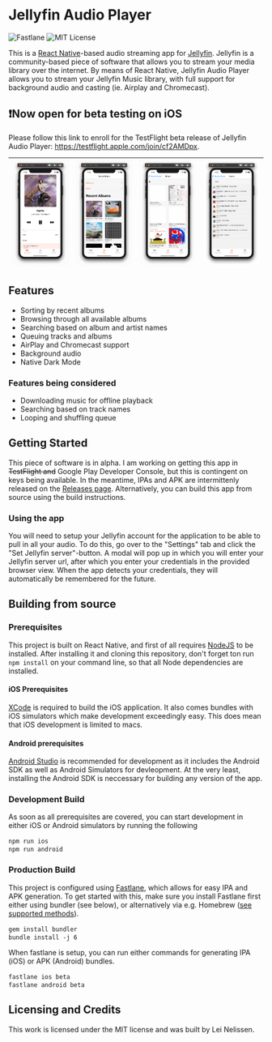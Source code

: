 # Jellyfin Audio Player
![Fastlane](https://github.com/leinelissen/jellyfin-audio-player/workflows/Fastlane/badge.svg)
![MIT License](https://img.shields.io/github/license/leinelissen/jellyfin-audio-player)

This is a [React Native](https://reactnative.dev/)-based audio streaming app for [Jellyfin](https://jellyfin.org/). Jellyfin is a community-based piece of software that allows you to stream your media library over the internet. By means of React Native, Jellyfin Audio Player allows you to stream your Jellyfin Music library, with full support for background audio and casting (ie. Airplay and Chromecast).

## ❗️Now open for beta testing on iOS
Please follow this link to enroll for the TestFlight beta release of Jellyfin Audio Player: https://testflight.apple.com/join/cf2AMDpx.

|![](./docs/images/now-playing.png)|![](./docs/images/recent-albums.png)|![](./docs/images/album-list.png)|![](./docs/images/search.png)|
|-|-|-|-|

## Features
* Sorting by recent albums
* Browsing through all available albums
* Searching based on album and artist names
* Queuing tracks and albums
* AirPlay and Chromecast support
* Background audio
* Native Dark Mode

### Features being considered
* Downloading music for offline playback
* Searching based on track names
* Looping and shuffling queue

## Getting Started
This piece of software is in alpha. I am working on getting this app in ~~TestFlight and~~ Google Play Developer Console, but this is contingent on keys being available. In the meantime, IPAs and APK are intermittenly released on the [Releases page](https://github.com/leinelissen/jellyfin-audio-player/releases). Alternatively, you can build this app from source using the build instructions.

### Using the app
You will need to setup your Jellyfin account for the application to be able to pull in all your audio. To do this, go over to the "Settings" tab and click the "Set Jellyfin server"-button. A modal will pop up in which you will enter your Jellyfin server url, after which you enter your credentials in the provided browser view. When the app detects your credentials, they will automatically be remembered for the future.

## Building from source
### Prerequisites
This project is built on React Native, and first of all requires [NodeJS](https://nodejs.org/en/) to be installed. After installing it and cloning this repository, don't forget ton run `npm install` on your command line, so that all Node dependencies are installed.

#### iOS Prerequisites
[XCode](https://developer.apple.com/download/) is required to build the iOS application. It also comes bundles with iOS simulators which make development exceedingly easy. This does mean that iOS development is limited to macs.

#### Android prerequisites
[Android Studio](https://developer.android.com/studio/install) is recommended for development as it includes the Android SDK as well as Android Simulators for devleopment. At the very least, installing the Android SDK is neccessary for building any version of the app.

### Development Build
As soon as all prerequisites are covered, you can start development in either iOS or Android simulators by running the following
```
npm run ios
npm run android
```

### Production Build
This project is configured using [Fastlane](https://docs.fastlane.tools/), which allows for easy IPA and APK generation. To get started with this, make sure you install Fastlane first either using bundler (see below), or alternatively via e.g. Homebrew ([see supported methods](https://docs.fastlane.tools/getting-started/ios/setup/)).
```
gem install bundler
bundle install -j 6
```
When fastlane is setup, you can run either commands for generating IPA (iOS) or APK (Android) bundles.
```
fastlane ios beta
fastlane android beta
```

## Licensing and Credits
This work is licensed under the MIT license and was built by Lei Nelissen.